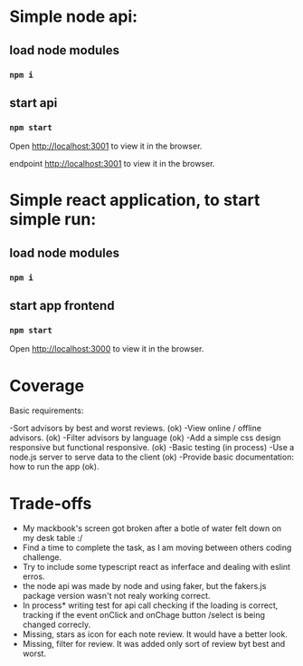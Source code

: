 # Simple node api:
## load node modules
### `npm i`
## start api
### `npm start`
Open [http://localhost:3001](http://localhost:3001) to view it in the browser.

endpoint [http://localhost:3001](http://localhost:3001/advisors?count='number') to view it in the browser.

# Simple react application, to start simple run:
## load node modules
### `npm i`
## start app frontend
### `npm start`
Open [http://localhost:3000](http://localhost:3000) to view it in the browser.

# Coverage 

Basic requirements: 
 
-Sort advisors by best and worst reviews.  (ok)
-View online / offline advisors. (ok)
-Filter advisors by language (ok) 
-Add a simple css design responsive but functional responsive. (ok)
-Basic testing (in process)
-Use a node.js server to serve data to the client  (ok)
-Provide basic documentation: how to run the app (ok).
 
# Trade-offs 

 - My mackbook's screen got broken after a botle of water felt down on my desk table :/
 - Find a time to complete the task, as I am moving between others coding challenge.
 - Try to include some typescript react as inferface and dealing with eslint erros.
 - the node api was made by node and using faker, but the fakers.js package version wasn't not realy working correct.
 - In process* writing test for api call checking if the loading is correct, tracking if the event onClick and onChage button /select is being changed correcly. 
 - Missing, stars as icon for each note review. It would have a better look.
 - Missing, filter for review. It was added only sort of review byt best and worst.
 